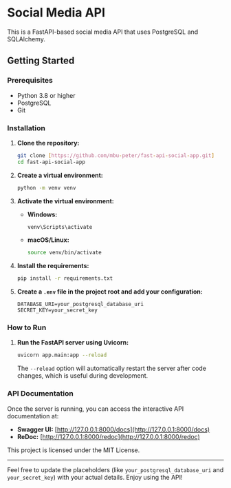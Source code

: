 # Social Media API

This is a FastAPI-based social media API that uses PostgreSQL and SQLAlchemy.

## Getting Started

### Prerequisites

- Python 3.8 or higher
- PostgreSQL
- Git

### Installation

1. **Clone the repository:**

    ```bash
    git clone [https://github.com/mbu-peter/fast-api-social-app.git]
    cd fast-api-social-app
    ```

2. **Create a virtual environment:**

    ```bash
    python -m venv venv
    ```

3. **Activate the virtual environment:**

    - **Windows:**

        ```bash
        venv\Scripts\activate
        ```

    - **macOS/Linux:**

        ```bash
        source venv/bin/activate
        ```

4. **Install the requirements:**

    ```bash
    pip install -r requirements.txt
    ```

5. **Create a `.env` file in the project root and add your configuration:**

    ```env
    DATABASE_URI=your_postgresql_database_uri
    SECRET_KEY=your_secret_key
    ```

### How to Run

1. **Run the FastAPI server using Uvicorn:**

    ```bash
    uvicorn app.main:app --reload
    ```

    The `--reload` option will automatically restart the server after code changes, which is useful during development.

### API Documentation

Once the server is running, you can access the interactive API documentation at:

- **Swagger UI:** [http://127.0.0.1:8000/docs](http://127.0.0.1:8000/docs)
- **ReDoc:** [http://127.0.0.1:8000/redoc](http://127.0.0.1:8000/redoc)

This project is licensed under the MIT License.

---

Feel free to update the placeholders (like `your_postgresql_database_uri` and `your_secret_key`) with your actual details. Enjoy using the API!
